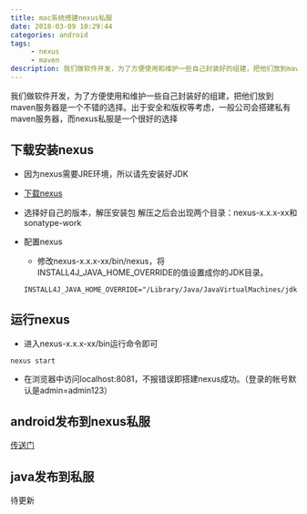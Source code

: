 ```yaml
---
title: mac系统搭建nexus私服
date: 2018-03-09 10:29:44
categories: android
tags:
     - nexus
     - maven
description: 我们做软件开发，为了方便使用和维护一些自己封装好的组建，把他们放到maven服务器是一个不错的选择。出于安全和版权等考虑，一般公司会搭建私有maven服务器，而nexus私服是一个很好的选择
---
```


我们做软件开发，为了方便使用和维护一些自己封装好的组建，把他们放到maven服务器是一个不错的选择。出于安全和版权等考虑，一般公司会搭建私有maven服务器，而nexus私服是一个很好的选择

## 下载安装nexus

- 因为nexus需要JRE环境，所以请先安装好JDK

- [下载nexus](https://www.sonatype.com/download-oss-sonatype)

- 选择好自己的版本，解压安装包
 解压之后会出现两个目录：nexus-x.x.x-xx和sonatype-work

- 配置nexus

    - 修改nexus-x.x.x-xx/bin/nexus，将INSTALL4J_JAVA_HOME_OVERRIDE的值设置成你的JDK目录。
    ```
    INSTALL4J_JAVA_HOME_OVERRIDE="/Library/Java/JavaVirtualMachines/jdk1.8.0_131.jdk/Contents/Home"
    ```

## 运行nexus

- 进入nexus-x.x.x-xx/bin运行命令即可
```
nexus start
```

- 在浏览器中访问localhost:8081，不报错误即搭建nexus成功。（登录的帐号默认是admin=admin123）

## android发布到nexus私服

 [传送门](../android发布到nexus私服/)

## java发布到私服

待更新